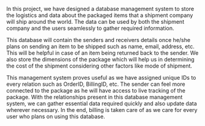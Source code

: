 In this project, we have designed a database management
system to store the logistics and data about the packaged
items that a shipment company will ship around the world.
The data can be used by both the shipment company and
the users seamlessly to gather required information.

This database will contain the senders and receivers details
once he/she plans on sending an item to be shipped such as
name, email, address, etc. This will be helpful in case of an
item being returned back to the sender. We also store the
dimensions of the package which will help us in
determining the cost of the shipment considering other
factors like mode of shipment.

This management system proves useful as we have assigned
unique IDs to every relation such as OrderID, BillingID, etc.
The sender can feel more connected to the package as he
will have access to live tracking of the package. With the
relationships present in this database management system,
we can gather essential data required quickly and also
update data wherever necessary. In the end, billing is taken
care of as we care for every user who plans on using this
database.
